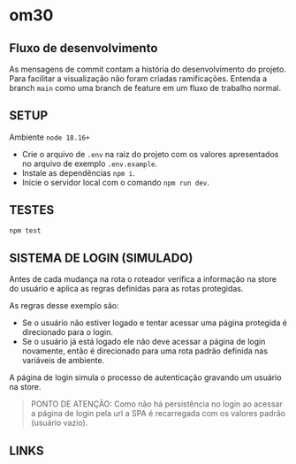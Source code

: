 # om30

## Fluxo de desenvolvimento

As mensagens de commit contam a história do desenvolvimento do projeto. Para facilitar a visualização não foram criadas ramificações. Entenda a branch `main` como uma branch de feature em um fluxo de trabalho normal.

## SETUP

Ambiente `node 18.16+`

- Crie o arquivo de `.env` na raiz do projeto com os valores apresentados no arquivo de exemplo `.env.example`.
- Instale as dependências `npm i`.
- Inicie o servidor local com o comando `npm run dev`.

## TESTES

```bash
npm test
```

## SISTEMA DE LOGIN (SIMULADO)

Antes de cada mudança na rota o roteador verifica a informação na store do usuário e aplica as regras definidas para as rotas protegidas.

As regras desse exemplo são:

- Se o usuário não estiver logado e tentar acessar uma página protegida é direcionado para o login.
- Se o usuário já está logado ele não deve acessar a página de login novamente, então é direcionado para uma rota padrão definida nas variáveis de ambiente.

A página de login simula o processo de autenticação gravando um usuário na store.

> PONTO DE ATENÇÃO: Como não há persistência no login ao acessar a página de login pela url a SPA é recarregada com os valores padrão (usuário vazio).

## LINKS
